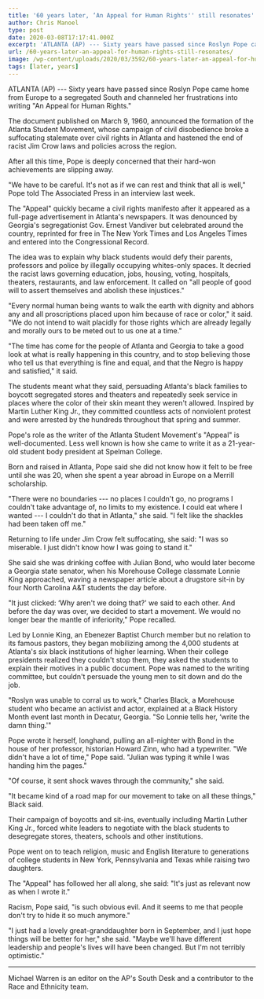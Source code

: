 ```yaml
---
title: '60 years later, ‘An Appeal for Human Rights'' still resonates'
author: Chris Manoel
type: post
date: 2020-03-08T17:17:41.000Z
excerpt: 'ATLANTA (AP) --- Sixty years have passed since Roslyn Pope came home from Europe to a segregated South and channeled her frustrations into writing "An Appeal for Human Rights." The document published on March 9, 1960, announced the formation of the Atlanta Student Movement, whose campaign of civil disobedience broke a suffocating stalemate over civil&hellip;'
url: /60-years-later-an-appeal-for-human-rights-still-resonates/
image: /wp-content/uploads/2020/03/3592/60-years-later-an-appeal-for-human-rights-still-resonates.jpg
tags: [later, years]
---
```


ATLANTA (AP) --- Sixty years have passed since Roslyn Pope came home from Europe to a segregated South and channeled her frustrations into writing "An Appeal for Human Rights."

The document published on March 9, 1960, announced the formation of the Atlanta Student Movement, whose campaign of civil disobedience broke a suffocating stalemate over civil rights in Atlanta and hastened the end of racist Jim Crow laws and policies across the region.

After all this time, Pope is deeply concerned that their hard-won achievements are slipping away.

"We have to be careful. It's not as if we can rest and think that all is well," Pope told The Associated Press in an interview last week.

The "Appeal" quickly became a civil rights manifesto after it appeared as a full-page advertisement in Atlanta's newspapers. It was denounced by Georgia's segregationist Gov. Ernest Vandiver but celebrated around the country, reprinted for free in The New York Times and Los Angeles Times and entered into the Congressional Record.

The idea was to explain why black students would defy their parents, professors and police by illegally occupying whites-only spaces. It decried the racist laws governing education, jobs, housing, voting, hospitals, theaters, restaurants, and law enforcement. It called on "all people of good will to assert themselves and abolish these injustices."

"Every normal human being wants to walk the earth with dignity and abhors any and all proscriptions placed upon him because of race or color," it said. "We do not intend to wait placidly for those rights which are already legally and morally ours to be meted out to us one at a time."

"The time has come for the people of Atlanta and Georgia to take a good look at what is really happening in this country, and to stop believing those who tell us that everything is fine and equal, and that the Negro is happy and satisfied," it said.

The students meant what they said, persuading Atlanta's black families to boycott segregated stores and theaters and repeatedly seek service in places where the color of their skin meant they weren't allowed. Inspired by Martin Luther King Jr., they committed countless acts of nonviolent protest and were arrested by the hundreds throughout that spring and summer.

Pope's role as the writer of the Atlanta Student Movement's "Appeal" is well-documented. Less well known is how she came to write it as a 21-year-old student body president at Spelman College.

Born and raised in Atlanta, Pope said she did not know how it felt to be free until she was 20, when she spent a year abroad in Europe on a Merrill scholarship.

"There were no boundaries --- no places I couldn't go, no programs I couldn't take advantage of, no limits to my existence. I could eat where I wanted --- I couldn't do that in Atlanta," she said. "I felt like the shackles had been taken off me."

Returning to life under Jim Crow felt suffocating, she said: "I was so miserable. I just didn't know how I was going to stand it."

She said she was drinking coffee with Julian Bond, who would later become a Georgia state senator, when his Morehouse College classmate Lonnie King approached, waving a newspaper article about a drugstore sit-in by four North Carolina A&T students the day before.

"It just clicked: ‘Why aren't we doing that?' we said to each other. And before the day was over, we decided to start a movement. We would no longer bear the mantle of inferiority," Pope recalled.

Led by Lonnie King, an Ebenezer Baptist Church member but no relation to its famous pastors, they began mobilizing among the 4,000 students at Atlanta's six black institutions of higher learning. When their college presidents realized they couldn't stop them, they asked the students to explain their motives in a public document. Pope was named to the writing committee, but couldn't persuade the young men to sit down and do the job.

"Roslyn was unable to corral us to work," Charles Black, a Morehouse student who became an activist and actor, explained at a Black History Month event last month in Decatur, Georgia. "So Lonnie tells her, ‘write the damn thing.'"

Pope wrote it herself, longhand, pulling an all-nighter with Bond in the house of her professor, historian Howard Zinn, who had a typewriter. "We didn't have a lot of time," Pope said. "Julian was typing it while I was handing him the pages."

"Of course, it sent shock waves through the community," she said.

"It became kind of a road map for our movement to take on all these things," Black said.

Their campaign of boycotts and sit-ins, eventually including Martin Luther King Jr., forced white leaders to negotiate with the black students to desegregate stores, theaters, schools and other institutions.

Pope went on to teach religion, music and English literature to generations of college students in New York, Pennsylvania and Texas while raising two daughters.

The "Appeal" has followed her all along, she said: "It's just as relevant now as when I wrote it."

Racism, Pope said, "is such obvious evil. And it seems to me that people don't try to hide it so much anymore."

"I just had a lovely great-granddaughter born in September, and I just hope things will be better for her," she said. "Maybe we'll have different leadership and people's lives will have been changed. But I'm not terribly optimistic."

* * *

Michael Warren is an editor on the AP's South Desk and a contributor to the Race and Ethnicity team.
